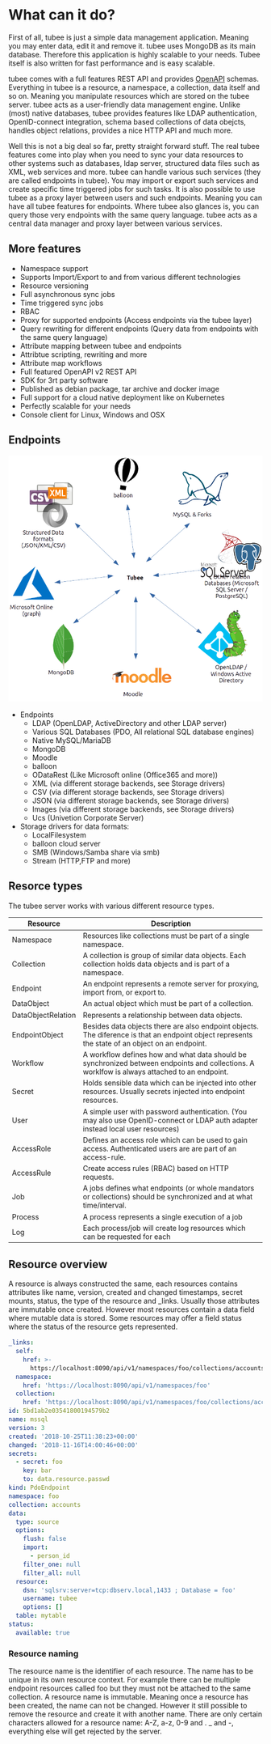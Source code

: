 # What can it do?

First of all, tubee is just a simple data management application. Meaning you may enter data, edit it and remove it.
tubee uses MongoDB as its main database. Therefore this application is highly scalable to your needs. Tubee itself is also 
written for fast performance and is easy scalable.

tubee comes with a full features REST API and provides [OpenAPI](https://github.com/OAI/OpenAPI-Specification) schemas.
Everything in tubee is a resource, a namespace, a collection, data itself and so on. Meaning you manipulate resources which are stored
on the tubee server. tubee acts as a user-friendly data management engine. Unlike (most) native databases, tubee provides features like LDAP authentication, OpenID-connect integration,
schema based collections of data obejcts, handles object relations, provides a nice HTTP API and much more.

Well this is not a big deal so far, pretty straight forward stuff. The real tubee features come into play when 
you need to sync your data resources to other systems such as databases, ldap server, structured data files such as XML, web services and more.
tubee can handle various such services (they are called endpoints in tubee). You may import or export such services and create specific time triggered jobs for such tasks.
It is also possible to use tubee as a proxy layer between users and such endpoints. Meaning you can have all tubee features for endpoints. Where tubee also glances is, you can
query those very endpoints with the same query language.
tubee acts as a central data manager and proxy layer between various services.

## More features

* Namespace support
* Supports Import/Export to and from various different technologies
* Resource versioning
* Full asynchronous sync jobs
* Time triggered sync jobs
* RBAC
* Proxy for supported endpoints (Access endpoints via the tubee layer)
* Query rewriting for different endpoints (Query data from endpoints with the same query language)
* Attribute mapping between tubee and endpoints
* Attribtue scripting, rewriting and more
* Attribute map workflows
* Full featured OpenAPI v2 REST API
* SDK for 3rt party software
* Published as debian package, tar archive and docker image
* Full support for a cloud native deployment like on Kubernetes
* Perfectly scalable for your needs
* Console client for Linux, Windows and OSX

## Endpoints

![Endpoints](./_images/endpoints.png)

* Endpoints
    * LDAP (OpenLDAP, ActiveDirectory and other LDAP server)
    * Various SQL Databases (PDO, All relational SQL database engines)
    * Native MySQL/MariaDB
    * MongoDB
    * Moodle 
    * balloon
    * ODataRest (Like Microsoft online (Office365 and more))
    * XML (via different storage backends, see Storage drivers)
    * CSV (via different storage backends, see Storage drivers)
    * JSON (via different storage backends, see Storage drivers)
    * Images (via different storage backends, see Storage drivers)
    * Ucs (Univetion Corporate Server)
* Storage drivers for data formats:
    * LocalFilesystem
    * balloon cloud server
    * SMB (Windows/Samba share via smb)
    * Stream (HTTP,FTP and more)

## Resorce types

The tubee server works with various different resource types.

| Resource      | Description  |
| ------------- |--------------|
| Namespace | Resources like collections must be part of a single namespace.  |
| Collection | A collection is group of similar data objects. Each collection holds data objects and is part of a namespace.|
| Endpoint | An endpoint represents a remote server for proxying, import from, or export to. |
| DataObject  | An actual object which must be part of a collection. |
| DataObjectRelation  | Represents a relationship between data objects. |
| EndpointObject  | Besides data objects there are also endpoint objects. The diference is that an endpoint object represents the state of an object on an endpoint. |
| Workflow   | A workflow defines how and what data should be synchronized between endpoints and collections. A worklfow is always attached to an endpoint.|
| Secret  | Holds sensible data which can be injected into other resources. Usually secrets injected into endpoint resources. |
| User  | A simple user with password authentication. (You may also use OpenID-connect or LDAP auth adapter instead local user resources) |
| AccessRole  | Defines an access role which can be used to gain access. Authenticated users are are part of an access-rule. |
| AccessRule  | Create access rules (RBAC) based on HTTP requests. |
| Job | A jobs defines what endpoints (or whole mandators or collections) should be synchronized and at what time/interval. |
| Process | A process represents a single execution of a job |
| Log | Each process/job will create log resources which can be requested for each |


## Resource overview

A resource is always constructed the same, each resources contains attributes like name, version, created and changed timestamps, secret mounts, status, the type of the resource and _links.
Usually those attributes are immutable once created. 
However most resources contain a data field where mutable data is stored. Some resources may offer a field status where the status of the resource gets represented.

```yaml
_links:
  self:
    href: >-
      https://localhost:8090/api/v1/namespaces/foo/collections/accounts/endpoints/mssql
  namespace:
    href: 'https://localhost:8090/api/v1/namespaces/foo'
  collection:
    href: 'https://localhost:8090/api/v1/namespaces/foo/collections/accounts'
id: 5bd1ab2e03541800194579b2
name: mssql
version: 3
created: '2018-10-25T11:38:23+00:00'
changed: '2018-11-16T14:00:46+00:00'
secrets:
  - secret: foo
    key: bar
    to: data.resource.passwd
kind: PdoEndpoint
namespace: foo
collection: accounts
data:
  type: source
  options:
    flush: false
    import:
      - person_id
    filter_one: null
    filter_all: null
  resource:
    dsn: 'sqlsrv:server=tcp:dbserv.local,1433 ; Database = foo'
    username: tubee
    options: []
  table: mytable
status:
  available: true
```

### Resource naming
The resource name is the identifier of each resource. The name has to be unique in its own resource context. For example there can be multiple endpoint resources called foo but they must not be attached to the same collection.
A resource name is immutable. Meaning once a resource has been created, the name can not be changed. However it still possible to remove the resource and create it with another name.
There are only certain characters allowed for a resource name: A-Z, a-z, 0-9 and . _ and -, everything else will get rejected by the server.

